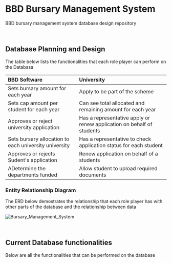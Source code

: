 # BBD Bursary Management System
BBD bursary management system database design repository

<br />

## Database Planning and Design
The table below lists the functionalities that each role player can perform on the Databasa

| BBD Software | University |
| :----------- | :--------- |
| Sets bursary amount for each year|  Apply to be part of the scheme |
| Sets cap amount per student for each year |  Can see total allocated and remaining amount for each year |
| Approves or reject university application |  Has a representative apply or renew application on behalf of students|
| Sets bursary allocation to each university university |  Has a representative to check application status for each student |
| Approves or rejects Sudent's application |  Renew application on behalf of a students |
| ADetermine the departments funded |  Allow student to upload required documents |

### Entity Relationship Diagram
The ERD below demostrates the relationship that each role player has with other parts of the database and the relationship between data

![Bursary_Management_System](https://github.com/BursaryManagement/bursary-management-system/assets/40816245/c1d18221-b9c6-4ee0-ae85-bde2e8cbbb5f)

<br />

## Current Database functionalities
Below are all the functionalities that can be performed on the database
